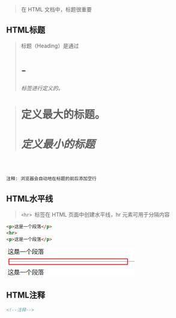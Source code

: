 > 在 HTML 文档中，标题很重要

## HTML标题

> 标题（Heading）是通过 <h1> - <h6> 标签进行定义的。

> **<h1> 定义最大的标题。 <h6> 定义最小的标题**

```html
注释: 浏览器会自动地在标题的前后添加空行
```

## HTML水平线

> `<hr> `标签在 HTML 页面中创建水平线，hr 元素可用于分隔内容

```html
<p>这是一个段落</p>
<hr>
<p>这是一个段落</p>
```

![Image](HTML标题.assets/Image.png)

## HTML注释

```html
<!--注释-->
```

